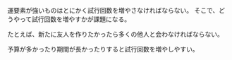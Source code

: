 運要素が強いものはとにかく試行回数を増やさなければならない。
そこで、どうやって試行回数を増やすかが課題になる。

たとえば、新たに友人を作りたかったら多くの他人と会わなければならない。

予算が多かったり期間が長かったりすると試行回数を増やしやすい。
